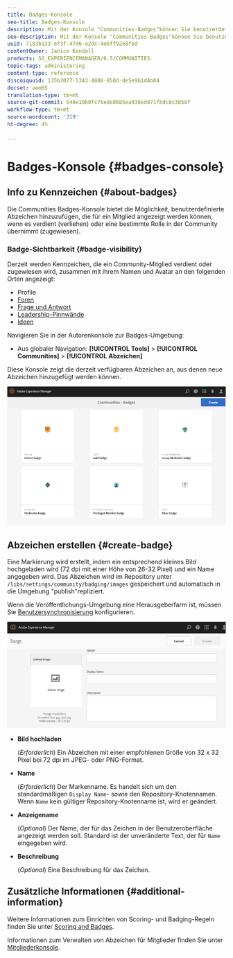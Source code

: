 ```yaml
---
title: Badges-Konsole
seo-title: Badges-Konsole
description: Mit der Konsole "Communities-Badges"können Sie benutzerdefinierte Abzeichen hinzufügen, die Mitgliedern angezeigt werden können, wenn sie eine bestimmte Rolle in der Community übernehmen (zugewiesen)
seo-description: Mit der Konsole "Communities-Badges"können Sie benutzerdefinierte Abzeichen hinzufügen, die Mitgliedern angezeigt werden können, wenn sie eine bestimmte Rolle in der Community übernehmen (zugewiesen)
uuid: 7103b133-ef3f-47d6-a2dc-4e6ff92e8fed
contentOwner: Janice Kendall
products: SG_EXPERIENCEMANAGER/6.5/COMMUNITIES
topic-tags: administering
content-type: reference
discoiquuid: 135b3077-5343-4888-858d-de5e9b1d4b04
docset: aem65
translation-type: tm+mt
source-git-commit: 548e19b0fc76ede8685ea938ed871fbdc8c3858f
workflow-type: tm+mt
source-wordcount: '319'
ht-degree: 4%

---
```



# Badges-Konsole {#badges-console}

## Info zu Kennzeichen {#about-badges}

Die Communities Badges-Konsole bietet die Möglichkeit, benutzerdefinierte Abzeichen hinzuzufügen, die für ein Mitglied angezeigt werden können, wenn es verdient (verliehen) oder eine bestimmte Rolle in der Community übernimmt (zugewiesen).

### Badge-Sichtbarkeit {#badge-visibility}

Derzeit werden Kennzeichen, die ein Community-Mitglied verdient oder zugewiesen wird, zusammen mit ihrem Namen und Avatar an den folgenden Orten angezeigt:

* Profile
* [Foren](/help/communities/forum.md)
* [Frage und Antwort](/help/communities/working-with-qna.md)
* [Leadership-Pinnwände](/help/communities/enabling-leaderboard.md)
* [Ideen](/help/communities/ideation-feature.md)

Navigieren Sie in der Autorenkonsole zur Badges-Umgebung:

* Aus globaler Navigation: **[!UICONTROL Tools]** > **[!UICONTROL Communities]** > **[!UICONTROL Abzeichen]**

Diese Konsole zeigt die derzeit verfügbaren Abzeichen an, aus denen neue Abzeichen hinzugefügt werden können.

![badges-homepage](assets/badges-homepage.png)

## Abzeichen erstellen {#create-badge}

Eine Markierung wird erstellt, indem ein entsprechend kleines Bild hochgeladen wird (72 dpi mit einer Höhe von 26-32 Pixel) und ein Name angegeben wird. Das Abzeichen wird im Repository unter `/libs/settings/community/badging/images` gespeichert und automatisch in die Umgebung &quot;publish&quot;repliziert.

Wenn die Veröffentlichungs-Umgebung eine Herausgeberfarm ist, müssen Sie [Benutzersynchronisierung](/help/communities/sync.md) konfigurieren.

![create-badge](assets/create-badge.png)

* **Bild hochladen**

   (*Erforderlich*) Ein Abzeichen mit einer empfohlenen Größe von 32 x 32 Pixel bei 72 dpi im JPEG- oder PNG-Format.

* **Name**

   (*Erforderlich*) Der Markenname. Es handelt sich um den standardmäßigen `Display Name`- sowie den Repository-Knotennamen. Wenn `Name` kein gültiger Repository-Knotenname ist, wird er geändert.

* **Anzeigename**

   (*Optional*) Der Name, der für das Zeichen in der Benutzeroberfläche angezeigt werden soll. Standard ist der unveränderte Text, der für `Name` eingegeben wird.

* **Beschreibung**

   (*Optional*) Eine Beschreibung für das Zeichen.

## Zusätzliche Informationen {#additional-information}

Weitere Informationen zum Einrichten von Scoring- und Badging-Regeln finden Sie unter [Scoring and Badges](/help/communities/implementing-scoring.md).

Informationen zum Verwalten von Abzeichen für Mitglieder finden Sie unter [Mitgliederkonsole](/help/communities/members.md).

